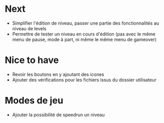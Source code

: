 # Next
* Simplifier l'édition de niveau, passer une partie des fonctionnalités au niveau de levels
* Permettre de tester un niveau en cours d'édition (pas avec le même menu de pause, mode à part, ni
  même le même menu de gameover)

# Nice to have
* Revoir les boutons en y ajoutant des icones
* Ajouter des vérifications pour les fichiers issus du dossier utilisateur

# Modes de jeu
* Ajouter la possibilité de speedrun un niveau
